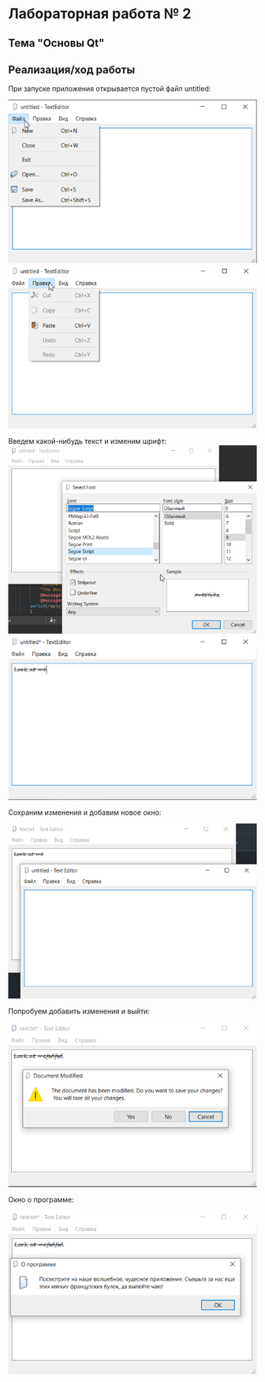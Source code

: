 # Лабораторная работа № 2 #

## Тема "Основы Qt" ##

## Реализация/ход работы ##

При запуске приложения открывается пустой файл untitled:

![image1.jpg](.\images/image1.png)
![image2.jpg](.\images/image2.png)

Введем какой-нибудь текст и изменим шрифт:
![image3.jpg](.\images/image3.png)
![image4.jpg](.\images/image4.png)

Сохраним изменения и добавим новое окно:

![image5.jpg](.\images/image5.png)

Попробуем добавить изменения и выйти:

![image6.jpg](.\images/image6.png)

Окно о программе: 

![image7.jpg](.\images/image7.png)
